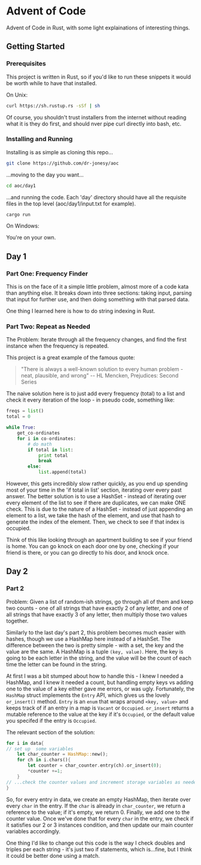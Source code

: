 # Advent of Code
Advent of Code in Rust, with some light explainations of interesting things. 

## Getting Started

### Prerequisites

This project is written in Rust, so if you'd like to run these snippets it
would be worth while to have that installed.

On Unix:

```sh
curl https://sh.rustup.rs -sSf | sh
```

Of course, you shouldn't trust installers from the internet without reading
what it is they do first, and should nver pipe curl directly into bash, etc.

### Installing and Running

Installing is as simple as cloning this repo...

```sh
git clone https://github.com/dr-jonesy/aoc
```

...moving to the day you want...

```sh
cd aoc/day1
```

...and running the code. Each 'day' directory should have all the 
requisite files in the top level (aoc/day1/input.txt for example).


```sh
cargo run
```

On Windows:

You're on your own.

## Day 1

### Part One: Frequency Finder

This is on the face of it a simple little problem, almost more of a code kata
than anything else. It breaks down into three sections: taking input,
parsing that input for further use, and then doing something with that parsed
data.

One thing I learned here is how to do string indexing in Rust.

### Part Two: Repeat as Needed

The Problem: Iterate through all the frequency changes, and find the first
instance when the frequency is repeated.

This project is a great example of the famous quote:

> "There is always a well-known solution to every human problem - neat, plausible,
> and wrong" -- HL Mencken, Prejudices: Second Series

The naive solution here is to just add every frequency (total) to a list and
check it every iteration of the loop - in pseudo code, something like:

```python
freqs = list()
total = 0

while True:
    get_co-ordinates
    for i in co-ordinates:
        # do math
        if total in list:
            print total
            break
        else:
            list.append(total)
```

However, this gets incredibly slow rather quickly, as you end up spending most
of your time in the 'if total in list' section, iterating over every past
answer. The better solution is to use a HashSet - instead of iterating over
every element of the list to see if there are duplicates, we can make ONE check.
This is due to the nature of a HashSet - instead of just  appending an element
to a list, we take the hash of the element, and use that hash to generate the
index of the element. Then, we check to see if that index is occupied. 

Think of this like looking through an apartment building to see if your friend
is home. You can go knock on each door one by one, checking if your friend is
there, or you can go directly to his door, and knock once. 

## Day 2

### Part 2

Problem: Given a list of random-ish strings, go through all of them and keep
two counts - one of all strings that have exactly 2 of any letter, and one of
all strings that have exactly 3 of any letter, then multiply those two values
together. 

Similarly to the last day's part 2, this problem becomes much easier with
hashes, though we use a HashMap here instead of a HashSet. The difference
between the two is pretty simple - with a set, the key and the value are the
same. A HashMap is a tuple `(key, value)`. Here, the key is going to be each
letter in the string, and the value will be the count of each time the letter
can be found in the string. 

At first I was a bit stumped about how to handle this - I knew I needed a
HashMap, and I knew it needed a count, but handling empty keys vs adding one to
the value of a key either gave me errors, or was ugly. Fortunately, the
`HashMap` struct implements the `Entry` API, which gives us the lovely
`or_insert()` method. `Entry` is an `enum` that wraps around `<key, value>` and keeps track of if an entry in a
map is `Vacant` or `Occupied`. `or_insert` returns a mutable reference to the
value at the key if it's `Occupied`, or the default value you specifed if the
entry is `Occupied`. 

The relevant section of the solution:

```rust
for i in data{
// set up  some variables
    let char_counter = HashMap::new();
    for ch in i.chars(){
        let counter = char_counter.entry(ch).or_insert(0);
        *counter +=1;
    }
// ...check the counter values and increment storage variables as needed
}
```

So, for every entry in data, we create an empty HashMap, then iterate over every
`char` in the entry. If the `char` is already in `char_counter`, we return a
reference to the value; if it's empty, we return 0. Finally, we add one to the
counter value. Once we've done that for every `char` in the entry, we check if
it satisfies our 2 or 3 instances condition, and then update our main counter
variables accordingly. 

One thing I'd like to change out this code is the way I check doubles and
triples per each string - it's just two if statements, which is...fine, but I
think it could be better done using a match. 
